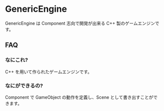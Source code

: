 # GenericEngine

GenericEngine は Component 志向で開発が出来る C++ 製のゲームエンジンです。

## FAQ

### なにこれ?

C++ を用いて作られたゲームエンジンです。

### なにができるの?

Component で GameObject の動作を定義し、Scene として書き出すことができます。
